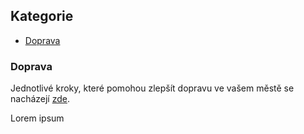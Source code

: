 ## Kategorie
 - [Doprava](#doprava)

### Doprava 

Jednotlivé kroky, které pomohou zlepšít dopravu ve vašem městě se nacházejí [zde](/kategorie/doprava.md).

Lorem ipsum
